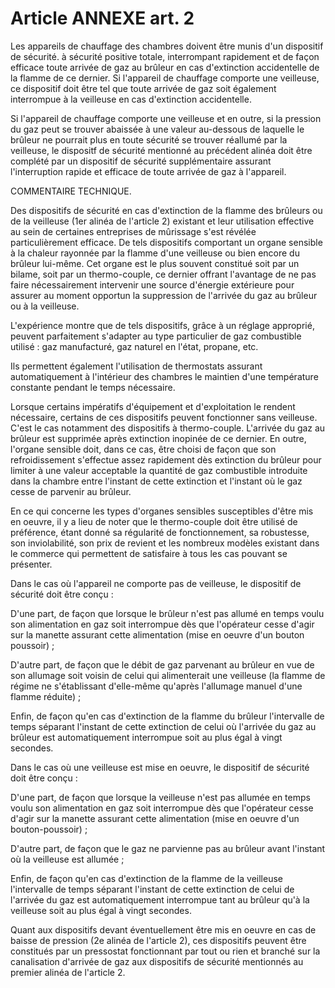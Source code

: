 # Article ANNEXE art. 2

Les appareils de chauffage des chambres doivent être munis d'un dispositif de sécurité. à sécurité positive totale, interrompant rapidement et de façon efficace toute arrivée de gaz au brûleur en cas d'extinction accidentelle de la flamme de ce dernier. Si l'appareil de chauffage comporte une veilleuse, ce dispositif doit être tel que toute arrivée de gaz soit également interrompue à la veilleuse en cas d'extinction accidentelle.

Si l'appareil de chauffage comporte une veilleuse et en outre, si la pression du gaz peut se trouver abaissée à une valeur au-dessous de laquelle le brûleur ne pourrait plus en toute sécurité se trouver réallumé par la veilleuse, le dispositf de sécurité mentionné au précédent alinéa doit être complété par un dispositif de sécurité supplémentaire assurant l'interruption rapide et efficace de toute arrivée de gaz à l'appareil.

COMMENTAIRE TECHNIQUE.

Des dispositifs de sécurité en cas d'extinction de la flamme des brûleurs ou de la veilleuse (1er alinéa de l'article 2) existant et leur utilisation effective au sein de certaines entreprises de mûrissage s'est révélée particulièrement efficace. De tels dispositifs comportant un organe sensible à la chaleur rayonnée par la flamme d'une veilleuse ou bien encore du brûleur lui-même. Cet organe est le plus souvent constitué soit par un bilame, soit par un thermo-couple, ce dernier offrant l'avantage de ne pas faire nécessairement intervenir une source d'énergie extérieure pour assurer au moment opportun la suppression de l'arrivée du gaz au brûleur ou à la veilleuse.

L'expérience montre que de tels dispositifs, grâce à un réglage approprié, peuvent parfaitement s'adapter au type particulier de gaz combustible utilisé : gaz manufacturé, gaz naturel en l'état, propane, etc.

Ils permettent également l'utilisation de thermostats assurant automatiquement à l'intérieur des chambres le maintien d'une température constante pendant le temps nécessaire.

Lorsque certains impératifs d'équipement et d'exploitation le rendent nécessaire, certains de ces dispositifs peuvent fonctionner sans veilleuse. C'est le cas notamment des dispositifs à thermo-couple. L'arrivée du gaz au brûleur est supprimée après extinction inopinée de ce dernier. En outre, l'organe sensible doit, dans ce cas, être choisi de façon que son refroidissement s'effectue assez rapidement dès extinction du brûleur pour limiter à une valeur acceptable la quantité de gaz combustible introduite dans la chambre entre l'instant de cette extinction et l'instant où le gaz cesse de parvenir au brûleur.

En ce qui concerne les types d'organes sensibles susceptibles d'être mis en oeuvre, il y a lieu de noter que le thermo-couple doit être utilisé de préférence, étant donné sa régularité de fonctionnement, sa robustesse, son inviolabilité, son prix de revient et les nombreux modèles existant dans le commerce qui permettent de satisfaire à tous les cas pouvant se présenter.

Dans le cas où l'appareil ne comporte pas de veilleuse, le dispositif de sécurité doit être conçu :

D'une part, de façon que lorsque le brûleur n'est pas allumé en temps voulu son alimentation en gaz soit interrompue dès que l'opérateur cesse d'agir sur la manette assurant cette alimentation (mise en oeuvre d'un bouton poussoir) ;

D'autre part, de façon que le débit de gaz parvenant au brûleur en vue de son allumage soit voisin de celui qui alimenterait une veilleuse (la flamme de régime ne s'établissant d'elle-même qu'après l'allumage manuel d'une flamme réduite) ;

Enfin, de façon qu'en cas d'extinction de la flamme du brûleur l'intervalle de temps séparant l'instant de cette extinction de celui où l'arrivée du gaz au brûleur est automatiquement interrompue soit au plus égal à vingt secondes.

Dans le cas où une veilleuse est mise en oeuvre, le dispositif de sécurité doit être conçu :

D'une part, de façon que lorsque la veilleuse n'est pas allumée en temps voulu son alimentation en gaz soit interrompue dès que l'opérateur cesse d'agir sur la manette assurant cette alimentation (mise en oeuvre d'un bouton-poussoir) ;

D'autre part, de façon que le gaz ne parvienne pas au brûleur avant l'instant où la veilleuse est allumée ;

Enfin, de façon qu'en cas d'extinction de la flamme de la veilleuse l'intervalle de temps séparant l'instant de cette extinction de celui de l'arrivée du gaz est automatiquement interrompue tant au brûleur qu'à la veilleuse soit au plus égal à vingt secondes.

Quant aux dispositifs devant éventuellement être mis en oeuvre en cas de baisse de pression (2e alinéa de l'article 2), ces dispositifs peuvent être constitués par un pressostat fonctionnant par tout ou rien et branché sur la canalisation d'arrivée de gaz aux dispositifs de sécurité mentionnés au premier alinéa de l'article 2.

